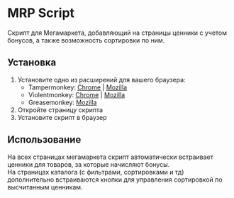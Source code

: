 # MRP Script

Скрипт для Мегамаркета, добавляющий на страницы ценники с учетом бонусов, а также возможность сортировки по ним.

## Установка

1. Установите одно из расширений для вашего браузера:
    - Tampermonkey: [Chrome](https://chromewebstore.google.com/detail/tampermonkey/dhdgffkkebhmkfjojejmpbldmpobfkfo?hl=ru) | [Mozilla](https://addons.mozilla.org/ru/firefox/addon/tampermonkey/)
    - Violentmonkey: [Chrome](https://chromewebstore.google.com/detail/violentmonkey/jinjaccalgkegednnccohejagnlnfdag) | [Mozilla](https://addons.mozilla.org/ru/firefox/addon/violentmonkey/)
    - Greasemonkey: [Mozilla](https://addons.mozilla.org/en-US/firefox/addon/greasemonkey/)
2. Откройте страницу скрипта
3. Установите скрипт в браузер

## Использование

На всех страницах мегамаркета скрипт автоматически встраивает ценники для товаров, за которые начисляют бонусы.  
На страницах каталога (с фильтрами, сортировками и тд) дополнительно встраиваются кнопки для управления сортировкой по высчитанным ценникам.
